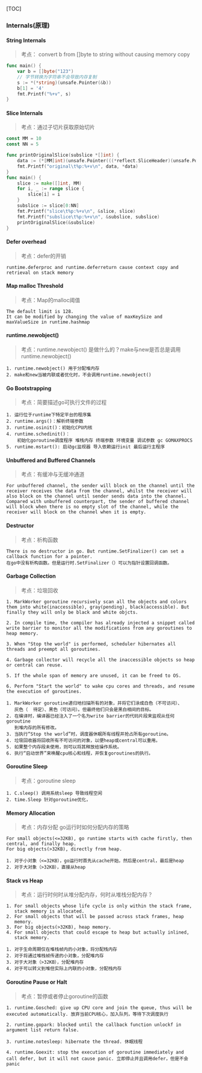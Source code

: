 [TOC]

### Internals(原理)

#### String Internals

>   考点： convert b from []byte to string without causing memory copy

~~~go
func main() {
	var b = []byte("123")
    // 字节转换为字符串不会导致内存复制
	s := *(*string)(unsafe.Pointer(&b))
	b[1] = '4'
	fmt.Printf("%+v", s)
}
~~~

#### Slice Internals

>   考点：通过子切片获取原始切片

~~~go
const MM = 10
const NN = 5

func printOriginalSlice(subslice *[]int) {
	data := (*[MM]int)(unsafe.Pointer(((*reflect.SliceHeader)(unsafe.Pointer(subslice))).Data))
	fmt.Printf("original\t%p:%+v\n", data, *data)
}
func main() {
	slice := make([]int, MM)
	for i, _ := range slice {
		slice[i] = i
	}
	subslice := slice[0:NN]
	fmt.Printf("slice\t%p:%+v\n", &slice, slice)
	fmt.Printf("subslice\t%p:%+v\n", &subslice, subslice)
	printOriginalSlice(&subslice)
}
~~~

#### Defer overhead

>   考点：defer的开销 

~~~
runtime.deferproc and runtime.deferreturn cause context copy and retrieval on stack memory
~~~

#### Map malloc Threshold

>   考点：Map的malloc阈值

~~~
The default limit is 128.
It can be modified by changing the value of maxKeySize and maxValueSize in runtime.hashmap
~~~

#### runtime.newobject()

>   考点：runtime.newobject() 是做什么的？make与new是否总是调用runtime.newobject()

~~~
1. runtime.newobject() 用于分配堆内存
2. make和new当被内联或者优化时，不会调用runtime.newobject()
~~~

#### Go Bootstrapping

>   考点：简要描述go可执行文件的过程

~~~
1. 运行位于runtime下特定平台的程序集
2. runtime.args()：解析终端参数            
3. runtime.osinit()：初始化CPU内核          
4. runtime.schedinit()：
	初始化goroutine调度程序 堆栈内存 终端参数 环境变量 调试参数 gc GOMAXPROCS
5. runtime.mstart(): 启动gc监视器 导入依赖运行init 最后运行主程序
~~~

#### Unbuffered and Buffered Channels

>   考点：有缓冲与无缓冲通道

~~~
For unbuffered channel, the sender will block on the channel until the receiver receives the data from the channel, whilst the receiver will also block on the channel until sender sends data into the channel. 
Compared with unbuffered counterpart, the sender of buffered channel will block when there is no empty slot of the channel, while the receiver will block on the channel when it is empty.
~~~

#### Destructor

>   考点：析构函数

~~~
There is no destructor in go. But runtime.SetFinalizer() can set a callback function for a pointer.
在go中没有析构函数。但是运行时.SetFinalizer（）可以为指针设置回调函数。          
~~~

#### Garbage Collection

>   考点：垃圾回收

~~~
1. MarkWorker goroutine recursively scan all the objects and colors them into white(inaccessible), gray(pending), black(accessible). But finally they will only be black and white objcts.

2. In compile time, the compiler has already injected a snippet called write barrier to monitor all the modifications from any goroutines to heap memory.

3. When "Stop the world" is performed, scheduler hibernates all threads and preempt all goroutines.

4. Garbage collector will recycle all the inaccessible objects so heap or central can reuse.

5. If the whole span of memory are unused, it can be freed to OS.

6. Perform "Start the world" to wake cpu cores and threads, and resume the execution of goroutines.

1. MarkWorker goroutine递归地扫描所有的对象，并将它们涂成白色（不可访问）、
   灰色（  待定）、黑色（可访问）。但最终他们只会是黑白相间的目标。
2. 在编译时，编译器已经注入了一个名为write barrier的代码片段来监视从任何goroutine
   到堆内存的所有修改。
3. 当执行“Stop the world”时，调度器休眠所有线程并抢占所有goroutine。
4. 垃圾回收器将回收所有不可访问的对象，以便heap或central可以重用。
5. 如果整个内存段未使用，则可以将其释放给操作系统。
6. 执行“启动世界”来唤醒cpu核心和线程，并恢复goroutines的执行。
~~~

#### Goroutine Sleep

>   考点：goroutine sleep

~~~
1. C.sleep() 调用系统sleep 导致线程空闲
2. time.Sleep 针对goroutine优化，
~~~

#### Memory Allocation

>   考点：内存分配 go运行时如何分配内存的策略

~~~
For small objects(<=32KB), go runtime starts with cache firstly, then central, and finally heap.
For big objects(>32KB), directly from heap.

1. 对于小对象（<=32KB），go运行时首先从cache开始，然后是central，最后是heap
2. 对于大对象（>32KB），直接从heap
~~~

#### Stack vs Heap

>   考点：运行时何时从堆分配内存，何时从堆栈分配内存？

~~~
1. For small objects whose life cycle is only within the stack frame, 	
   stack memory is allocated.
2. For small objects that will be passed across stack frames, heap  
   memory.
3. For big objects(>32KB), heap memory.
4. For small objects that could escape to heap but actually inlined, 
   stack memory.
   
1. 对于生命周期仅在堆栈帧内的小对象，将分配栈内存
2. 对于将通过堆栈帧传递的小对象，分配堆内存
3. 对于大对象（>32KB），分配堆内存
4. 对于可以转义到堆但实际上内联的小对象，分配栈内存
~~~

#### Goroutine Pause or Halt

>   考点：暂停或者停止goroutine的函数

~~~
1. runtime.Gosched: give up CPU core and join the queue, thus will be executed automatically. 放弃当前CPU核心，加入队列，等待下次调度执行

2. runtime.gopark: blocked until the callback function unlockf in argument list return false.

3. runtime.notesleep: hibernate the thread. 休眠线程

4. runtime.Goexit: stop the execution of goroutine immediately and call defer, but it will not cause panic. 立即停止并且调用defer，但是不会panic
~~~

